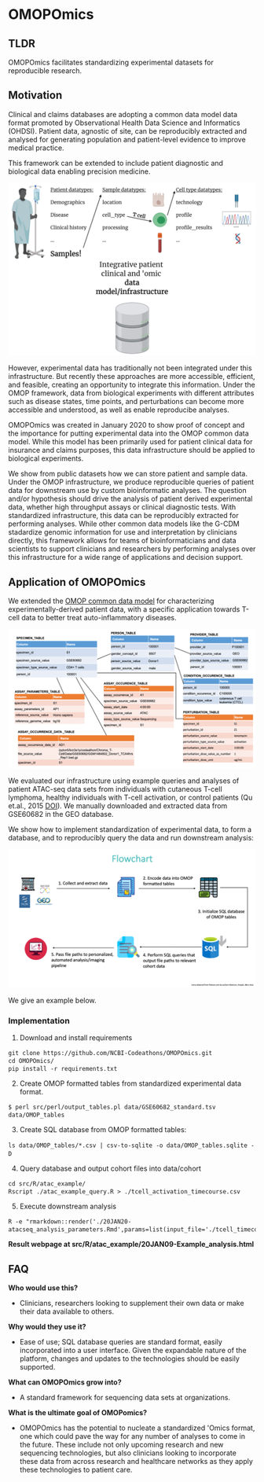 # OMOPOmics

## TLDR

OMOPOmics facilitates standardizing experimental datasets for reproducible research.

## Motivation 

Clinical and claims databases are adopting a common data model data format promoted by Observational Health Data Science and Informatics (OHDSI). Patient data, agnostic of site, can be reproducibly extracted and analysed for generating population and patient-level evidence to improve medical practice. 

This framework can be extended to include patient diagnostic and biological data enabling precision medicine. 

![](docs/imgs/chroma-t-cell_scheme.png)

However, experimental data has traditionally not been integrated under this infrastructure. But recently these approaches are more accessible, efficient, and feasible, creating an opportunity to integrate this information. Under the OMOP framework, data from biological experiments with different attributes such as disease states, time points, and perturbations can become more accessible and understood, as well as enable reproducibe analyses. 

OMOPOmics was created in January 2020 to show proof of concept and the importance for putting experimental data into the OMOP common data model. While this model has been primarily used for patient clinical data for insurance and claims purposes, this data infrastructure should be applied to biological experiments. 

We show from public datasets how we can store patient and sample data. Under the OMOP infrastructure, we produce reproducible queries of patient data for downstream use by custom bioinformatic analyses. The question and/or hypothesis should drive the analysis of patient derived experimental data, whether high throughput assays or clinical diagnostic tests. With standardized infrastructure, this data can be reproducibly extracted for performing analyses. While other common data models like the G-CDM stadardize genomic information for use and interpretation by clinicians directly, this framework allows for teams of bioinformaticians and data scientists to support clinicians and researchers by performing analyses over this infrastructure for a wide range of applications and decision support. 

## Application of OMOPOmics

We extended the [OMOP common data model](https://ohdsi.github.io/TheBookOfOhdsi/) for characterizing experimentally-derived patient data, with a specific application towards T-cell data to better treat auto-inflammatory diseases.

![](docs/imgs/table_diagram.png)

We evaluated our infrastructure using example queries and analyses of patient ATAC-seq data sets from individuals with cutaneous T-cell lymphoma, healthy individuals with T-cell activation, or control patients (Qu et.al., 2015 [DOI](https://doi.org/10.1016/j.cels.2015.06.003.)). We manually downloaded and extracted data from GSE60682 in the GEO database. 

We show how to implement standardization of experimental data, to form a database, and to reproducibly query the data and run downstream analysis:

![](docs/imgs/OMOPOmics_use_flowchart.png)

We give an example below. 

### Implementation

1. Download and install requirements

```
git clone https://github.com/NCBI-Codeathons/OMOPOmics.git
cd OMOPOmics/
pip install -r requirements.txt
```

2. Create OMOP formatted tables from standardized experimental data format.

```
$ perl src/perl/output_tables.pl data/GSE60682_standard.tsv data/OMOP_tables
```

3. Create SQL database from OMOP formatted tables: 

`ls data/OMOP_tables/*.csv | csv-to-sqlite -o data/OMOP_tables.sqlite -D`

4. Query database  and output cohort files into data/cohort

```
cd src/R/atac_example/
Rscript ./atac_example_query.R > ./tcell_activation_timecourse.csv
```        
5. Execute downstream analysis 

```
R -e "rmarkdown::render('./20JAN20-atacseq_analysis_parameters.Rmd',params=list(input_file='./tcell_timecourse.csv'),output_format='html_document')"
```

**Result webpage at src/R/atac_example/20JAN09-Example_analysis.html**

## FAQ

**Who would use this?**

- Clinicians, researchers looking to supplement their own data or make their data available to others.

**Why would they use it?**

- Ease of use; SQL database queries are standard format, easily incorporated into a user interface. Given the expandable nature of the platform, changes and updates to the technologies should be easily supported.

**What can OMOPOmics grow into?**

- A standard framework for sequencing data sets at organizations.

**What is the ultimate goal of OMOPomics?**

- OMOPOmics has the potential to nucleate a standardized 'Omics format, one which could pave the way for any number of analyses to come in the future. These include not only upcoming research and new sequencing technologies, but also clinicians looking to incorporate these data from across research and healthcare networks as they apply these technologies to patient care.
